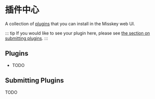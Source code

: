 # 插件中心
A collection of [plugins](./docs/features/plugin.md) that you can install in the Misskey web UI.

::: tip
If you would like to see your plugin here, please see [the section on submitting plugins](#Submitting-Plugins).
:::

## Plugins
- TODO

## Submitting Plugins
TODO
